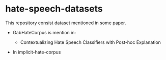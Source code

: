 # hate-speech-datasets
This repository consist dataset mentioned in some paper. 
* GabHateCorpus is mention in: 
  - Contextualizing Hate Speech Classifiers with Post-hoc Explanation

* In implicit-hate-corpus
